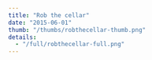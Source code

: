 ```yaml
---
title: "Rob the cellar"
date: "2015-06-01"
thumb: "/thumbs/robthecellar-thumb.png"
details:
  - "/full/robthecellar-full.png"
---
```

